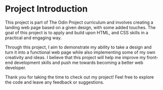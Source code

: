 # Project Introduction
This project is part of The Odin Project curriculum and involves creating a landing web page based on a given design, with some added touches. The goal of this project is to apply and build upon HTML, and CSS skills in a practical and engaging way.

Through this project, I aim to demonstrate my ability to take a design and turn it into a functional web page while also implementing some of my own creativity and ideas. I believe that this project will help me improve my front-end development skills and push me towards becoming a better web developer.

Thank you for taking the time to check out my project! Feel free to explore the code and leave any feedback or suggestions.